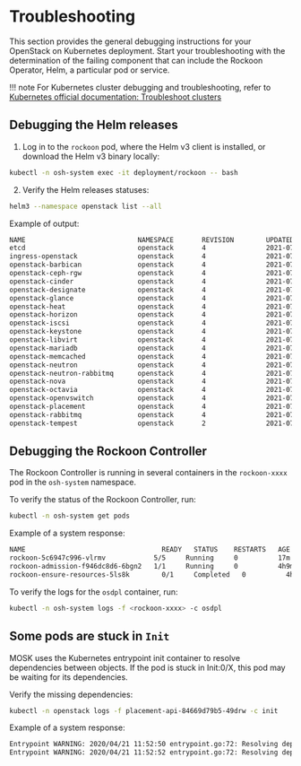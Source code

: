 # Troubleshooting

This section provides the general debugging instructions for your OpenStack on Kubernetes deployment. Start
your troubleshooting with the determination of the failing component that can include the Rockoon Operator,
Helm, a particular pod or service.

!!! note
    For Kubernetes cluster debugging and troubleshooting, refer to [Kubernetes official documentation: Troubleshoot clusters](https://kubernetes.io/docs/tasks/debug-application-cluster/debug-cluster/)

## Debugging the Helm releases

1. Log in to the `rockoon` pod, where the Helm v3 client is installed, or download the Helm v3 binary locally:
```bash
kubectl -n osh-system exec -it deployment/rockoon -- bash
```
2. Verify the Helm releases statuses:
```bash
helm3 --namespace openstack list --all
```
Example of output:
```bash
NAME                            NAMESPACE       REVISION        UPDATED                                 STATUS          CHART                           APP VERSION
etcd                            openstack       4               2021-07-09 11:06:25.377538008 +0000 UTC deployed        etcd-0.1.0-mcp-2735
ingress-openstack               openstack       4               2021-07-09 11:06:24.892822083 +0000 UTC deployed        ingress-0.1.0-mcp-2735
openstack-barbican              openstack       4               2021-07-09 11:06:25.733684392 +0000 UTC deployed        barbican-0.1.0-mcp-3890
openstack-ceph-rgw              openstack       4               2021-07-09 11:06:25.045759981 +0000 UTC deployed        ceph-rgw-0.1.0-mcp-2735
openstack-cinder                openstack       4               2021-07-09 11:06:42.702963544 +0000 UTC deployed        cinder-0.1.0-mcp-3890
openstack-designate             openstack       4               2021-07-09 11:06:24.400555027 +0000 UTC deployed        designate-0.1.0-mcp-3890
openstack-glance                openstack       4               2021-07-09 11:06:25.5916904   +0000 UTC deployed        glance-0.1.0-mcp-3890
openstack-heat                  openstack       4               2021-07-09 11:06:25.3998706   +0000 UTC deployed        heat-0.1.0-mcp-3890
openstack-horizon               openstack       4               2021-07-09 11:06:23.27538297  +0000 UTC deployed        horizon-0.1.0-mcp-3890
openstack-iscsi                 openstack       4               2021-07-09 11:06:37.891858343 +0000 UTC deployed        iscsi-0.1.0-mcp-2735            v1.0.0
openstack-keystone              openstack       4               2021-07-09 11:06:24.878052272 +0000 UTC deployed        keystone-0.1.0-mcp-3890
openstack-libvirt               openstack       4               2021-07-09 11:06:38.185312907 +0000 UTC deployed        libvirt-0.1.0-mcp-2735
openstack-mariadb               openstack       4               2021-07-09 11:06:24.912817378 +0000 UTC deployed        mariadb-0.1.0-mcp-2735
openstack-memcached             openstack       4               2021-07-09 11:06:24.852840635 +0000 UTC deployed        memcached-0.1.0-mcp-2735
openstack-neutron               openstack       4               2021-07-09 11:06:58.96398517  +0000 UTC deployed        neutron-0.1.0-mcp-3890
openstack-neutron-rabbitmq      openstack       4               2021-07-09 11:06:51.454918432 +0000 UTC deployed        rabbitmq-0.1.0-mcp-2735
openstack-nova                  openstack       4               2021-07-09 11:06:44.277976646 +0000 UTC deployed        nova-0.1.0-mcp-3890
openstack-octavia               openstack       4               2021-07-09 11:06:24.775069513 +0000 UTC deployed        octavia-0.1.0-mcp-3890
openstack-openvswitch           openstack       4               2021-07-09 11:06:55.271711021 +0000 UTC deployed        openvswitch-0.1.0-mcp-2735
openstack-placement             openstack       4               2021-07-09 11:06:21.954550107 +0000 UTC deployed        placement-0.1.0-mcp-3890
openstack-rabbitmq              openstack       4               2021-07-09 11:06:25.431404853 +0000 UTC deployed        rabbitmq-0.1.0-mcp-2735
openstack-tempest               openstack       2               2021-07-09 11:06:21.330801212 +0000 UTC deployed        tempest-0.1.0-mcp-3890
```

## Debugging the Rockoon Controller

The Rockoon Controller is running in several containers in the `rockoon-xxxx` pod in the
`osh-system` namespace.

To verify the status of the Rockoon Controller, run:
```bash
kubectl -n osh-system get pods
```

Example of a system response:
```bash
NAME                                  READY   STATUS    RESTARTS   AGE
rockoon-5c6947c996-vlrmv            5/5     Running     0          17m
rockoon-admission-f946dc8d6-6bgn2   1/1     Running     0          4h9m
rockoon-ensure-resources-5ls8k        0/1     Completed   0          4h12m
```

To verify the logs for the `osdpl` container, run:
```bash
kubectl -n osh-system logs -f <rockoon-xxxx> -c osdpl
```

## Some pods are stuck in `Init`

MOSK uses the Kubernetes entrypoint init container to resolve dependencies between objects. If the pod is stuck in Init:0/X, this pod may be waiting for its dependencies.

Verify the missing dependencies:
```bash
kubectl -n openstack logs -f placement-api-84669d79b5-49drw -c init
```

Example of a system response:
```bash
Entrypoint WARNING: 2020/04/21 11:52:50 entrypoint.go:72: Resolving dependency Job placement-ks-user in namespace openstack failed: Job Job placement-ks-user in namespace openstack is not completed yet .
Entrypoint WARNING: 2020/04/21 11:52:52 entrypoint.go:72: Resolving dependency Job placement-ks-endpoints in namespace openstack failed: Job Job placement-ks-endpoints in namespace openstack is not completed yet .
```
